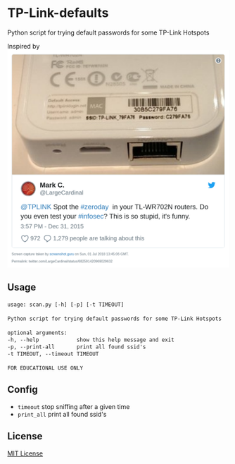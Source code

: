 # TP-Link-defaults

Python script for trying default passwords for some TP-Link Hotspots

Inspired by [![twitter](docs/twitter.largecardinal.682591420969029632.png)](https://twitter.com/LargeCardinal/status/682591420969029632)

## Usage

    usage: scan.py [-h] [-p] [-t TIMEOUT]

    Python script for trying default passwords for some TP-Link Hotspots

    optional arguments:
    -h, --help            show this help message and exit
    -p, --print-all       print all found ssid's
    -t TIMEOUT, --timeout TIMEOUT

    FOR EDUCATIONAL USE ONLY

## Config

-   `timeout` stop sniffing after a given time
-   `print_all` print all found ssid's

## License

[MIT License](LICENSE)

